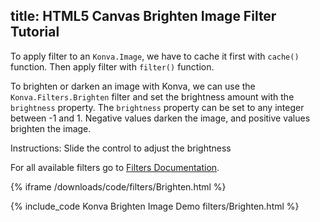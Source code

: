 title: HTML5 Canvas Brighten Image Filter Tutorial
---

To apply filter to an `Konva.Image`, we have to cache it first with `cache()`
function. Then apply filter with `filter()` function.

To brighten or darken an image with Konva, we can use the `Konva.Filters.Brighten`
filter and set the brightness amount with the `brightness` property.
The `brightness` property can be set to any integer between -1 and 1.
Negative values darken the image, and positive values brighten the image.

Instructions: Slide the control to adjust the brightness

For all available filters go to [Filters Documentation](/api/Konva.Filters.html).

{% iframe /downloads/code/filters/Brighten.html %}

{% include_code Konva Brighten Image Demo filters/Brighten.html %}
